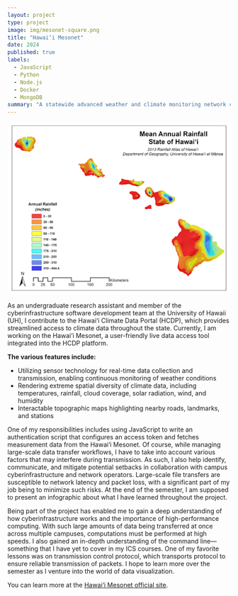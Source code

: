 ```yaml
---
layout: project
type: project
image: img/mesonet-square.png
title: "Hawai‘i Mesonet"
date: 2024
published: true
labels:
  - JavaScript
  - Python
  - Node.js
  - Docker
  - MongoDB
summary: "A statewide advanced weather and climate monitoring network comprising approximately 100 stations."
---
```

<p align="center">
  <img src="../img/mesonet-full.png" />
</p>

As an undergraduate research assistant and member of the cyberinfrastructure software development team at the University of Hawaii (UH), I contribute to the Hawai‘i Climate Data Portal (HCDP), which provides streamlined access to climate data throughout the state. Currently, I am working on the Hawai‘i Mesonet, a user-friendly live data access tool integrated into the HCDP platform.

**The various features include:**
* Utilizing sensor technology for real-time data collection and transmission, enabling continuous monitoring of weather conditions
* Rendering extreme spatial diversity of climate data, including temperatures, rainfall, cloud coverage, solar radiation, wind, and humidity
* Interactable topographic maps highlighting nearby roads, landmarks, and stations

One of my responsibilities includes using JavaScript to write an authentication script that configures an access token and fetches measurement data from the Hawai‘i Mesonet. Of course, while managing large-scale data transfer workflows, I have to take into account various factors that may interfere during transmission. As such, I also help identify, communicate, and mitigate potential setbacks in collaboration with campus cyberinfrastructure and network operators. Large-scale file transfers are susceptible to network latency and packet loss, with a significant part of my job being to minimize such risks. At the end of the semester, I am supposed to present an infographic about what I have learned throughout the project.

Being part of the project has enabled me to gain a deep understanding of how cyberinfrastructure works and the importance of high-performance computing. With such large amounts of data being transferred at once across multiple campuses, computations must be performed at high speeds. I also gained an in-depth understanding of the command line—something that I have yet to cover in my ICS courses. One of my favorite lessons was on transmission control protocol, which transports protocol to ensure reliable transmission of packets. I hope to learn more over the semester as I venture into the world of data visualization.

You can learn more at the [Hawai‘i Mesonet official site](https://www.hawaii.edu/climate-data-portal/hawaii-mesonet/).
